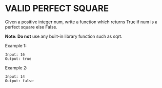 # VALID PERFECT SQUARE

Given a positive integer num, write a function which returns True if num is a perfect square else False.

**Note: Do not** use any built-in library function such as sqrt.

Example 1:

```
Input: 16
Output: true
```

Example 2:

```
Input: 14
Output: false
```

